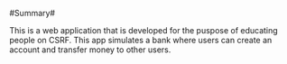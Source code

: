 #Summary#

This is a web application that is developed for the puspose of educating people on CSRF. This app simulates a bank where users can create an account and transfer money to other users.
